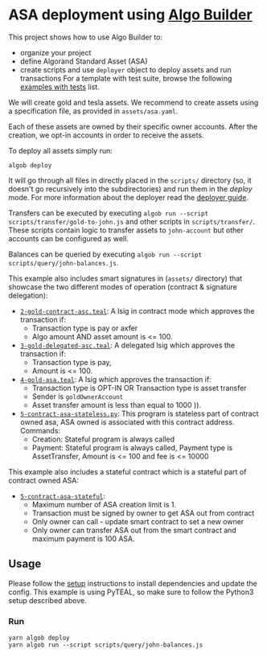 # ASA deployment using [Algo Builder](https://github.com/scale-it/algo-builder/)

This project shows how to use Algo Builder to:

- organize your project
- define Algorand Standard Asset (ASA)
- create scripts and use `deployer` object to deploy assets and run transactions
  For a template with test suite, browse the following [examples with tests](https://github.com/scale-it/algo-builder/blob/master/examples/README.md#interesting-test-suites) list.

We will create gold and tesla assets. We recommend to
create assets using a specification file, as provided in `assets/asa.yaml`.

Each of these assets are owned by their specific owner accounts.
After the creation, we opt-in accounts in order to receive the assets.

To deploy all assets simply run:

    algob deploy

It will go through all files in directly placed in the `scripts/` directory (so, it doesn't go recursively into the subdirectories) and run them in the _deploy_ mode. For more information about the deployer read the [deployer guide](https://algobuilder.dev/guide/deployer.html).

Transfers can be executed by executing `algob run --script scripts/transfer/gold-to-john.js` and other scripts in `scripts/transfer/`.
These scripts contain logic to transfer assets to `john-account` but other accounts can be configured as well.

Balances can be queried by executing `algob run --script scripts/query/john-balances.js`.

This example also includes smart signatures in (`assets/` directory) that showcase the two different modes of operation (contract & signature delegation):

- [`2-gold-contract-asc.teal`](https://github.com/scale-it/algo-builder/blob/master/examples/asa/assets/teal/2-gold-contract-asc.teal): A lsig in contract mode which approves the transaction if:
  - Transaction type is pay or axfer
  - Algo amount AND asset amount is <= 100.
- [`3-gold-delegated-asc.teal`](https://github.com/scale-it/algo-builder/blob/master/examples/asa/assets/teal/3-gold-delegated-asc.teal): A delegated lsig which approves the transaction if:
  - Transaction type is pay,
  - Amount is <= 100.
- [`4-gold-asa.teal`](https://github.com/scale-it/algo-builder/blob/master/examples/asa/assets/teal/4-gold-asa.teal): A lsig which approves the transaction if:
  - Transaction type is OPT-IN OR Transaction type is asset transfer
  - Sender is `goldOwnerAccount`
  - Asset transfer amount is less than equal to 1000 )).
- [`5-contract-asa-stateless.py`](https://github.com/scale-it/algo-builder/blob/master/examples/asa/assets/pyteal/5-contract-asa-stateless.py): This program is stateless part of contract owned asa, ASA owned is associated with this contract address. Commands:
  - Creation: Stateful program is always called
  - Payment: Stateful program is always called, Payment type is AssetTransfer,
    Amount is <= 100 and fee is <= 10000

This example also includes a stateful contract which is a stateful part of contract owned ASA:

- [`5-contract-asa-stateful`](https://github.com/scale-it/algo-builder/blob/master/examples/asa/assets/pyteal/5-contract-asa-stateful.py):
  - Maximum number of ASA creation limit is 1.
  - Transaction must be signed by owner to get ASA out from contract
  - Only owner can call - update smart contract to set a new owner
  - Only owner can transfer ASA out from the smart contract and maximum payment is 100 ASA.

## Usage

Please follow the [setup](../README.md) instructions to install dependencies and update the config.
This example is using PyTEAL, so make sure to follow the Python3 setup described above.

### Run

```
yarn algob deploy
yarn algob run --script scripts/query/john-balances.js
```

